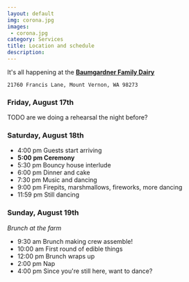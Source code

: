 ```yaml
---
layout: default
img: corona.jpg
images: 
 - corona.jpg
category: Services
title: Location and schedule
description:
---
```


It's all happening at the **[Baumgardner Family Dairy](https://goo.gl/maps/ZwSE8vCwEVJ2)**

`21760 Francis Lane, Mount Vernon, WA 98273`

### Friday, August 17th
TODO are we doing a rehearsal the night before?

### Saturday, August 18th
- 4:00 pm Guests start arriving
- **5:00 pm Ceremony**
- 5:30 pm Bouncy house interlude
- 6:00 pm Dinner and cake
- 7:30 pm Music and dancing
- 9:00 pm Firepits, marshmallows, fireworks, more dancing
- 11:59 pm Still dancing

### Sunday, August 19th
*Brunch at the farm*

- 9:30 am Brunch making crew assemble!
- 10:00 am First round of edible things
- 12:00 pm Brunch wraps up
- 2:00 pm Nap
- 4:00 pm Since you're still here, want to dance?